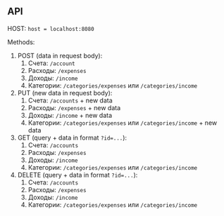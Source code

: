 ## API

HOST: `host = localhost:8080`

Methods:
1) POST (data in request body):
   1) Счета: `/account`
   2) Расходы: `/expenses`
   3) Доходы: `/income` 
   4) Категории: `/categories/expenses` или `/categories/income`
2) PUT (new data in request body):
   1) Счета: `/accounts` + new data
   2) Расходы: `/expenses` + new data
   3) Доходы: `/income` + new data
   4) Категории: `/categories/expenses` или `/categories/income` + new data
3) GET (query + data in format `?id=...`):
   1) Счета: `/accounts`
   2) Расходы: `/expenses`
   3) Доходы: `/income`
   4) Категории: `/categories/expenses` или `/categories/income`
4) DELETE (query + data in format `?id=...`):
   1) Счета: `/accounts`
   2) Расходы: `/expenses`
   3) Доходы: `/income`
   4) Категории: `/categories/expenses` или `/categories/income`
